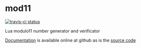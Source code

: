 mod11
=====

[![travis-ci status](https://secure.travis-ci.org/Tieske/mod11.png)](http://travis-ci.org/#!/Tieske/mod11/builds)

Lua modulo11 number generator and verificator

[Documentation](http://tieske.github.io/mod11/) is available online at github as is the [source code](https://github.com/Tieske/mod11)